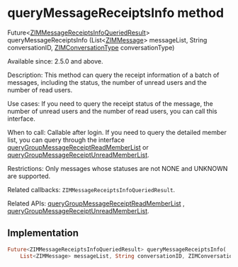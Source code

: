 


# queryMessageReceiptsInfo method








Future&lt;[ZIMMessageReceiptsInfoQueriedResult](../../zego_uikit_prebuilt_live_audio_room/ZIMMessageReceiptsInfoQueriedResult-class.md)> queryMessageReceiptsInfo
(List&lt;[ZIMMessage](../../zego_uikit_prebuilt_live_audio_room/ZIMMessage-class.md)> messageList, String conversationID, [ZIMConversationType](../../zego_uikit_prebuilt_live_audio_room/ZIMConversationType.md) conversationType)





<p>Available since: 2.5.0 and above.</p>
<p>Description: This method can query the receipt information of a batch of messages, including the status, the number of unread users and the number of read users.</p>
<p>Use cases: If you need to query the receipt status of the message, the number of unread users and the number of read users, you can call this interface.</p>
<p>When to call: Callable after login. If you need to query the detailed member list, you can query through the interface <a href="../../zego_uikit_prebuilt_live_audio_room/ZIM/queryGroupMessageReceiptReadMemberList.md">queryGroupMessageReceiptReadMemberList</a> or <a href="../../zego_uikit_prebuilt_live_audio_room/ZIM/queryGroupMessageReceiptUnreadMemberList.md">queryGroupMessageReceiptUnreadMemberList</a>.</p>
<p>Restrictions: Only messages whose statuses are not NONE and UNKNOWN are supported.</p>
<p>Related callbacks: <code>ZIMMessageReceiptsInfoQueriedResult</code>.</p>
<p>Related APIs: <a href="../../zego_uikit_prebuilt_live_audio_room/ZIM/queryGroupMessageReceiptReadMemberList.md">queryGroupMessageReceiptReadMemberList</a> , <a href="../../zego_uikit_prebuilt_live_audio_room/ZIM/queryGroupMessageReceiptUnreadMemberList.md">queryGroupMessageReceiptUnreadMemberList</a>.</p>



## Implementation

```dart
Future<ZIMMessageReceiptsInfoQueriedResult> queryMessageReceiptsInfo(
    List<ZIMMessage> messageList, String conversationID, ZIMConversationType conversationType);
```








